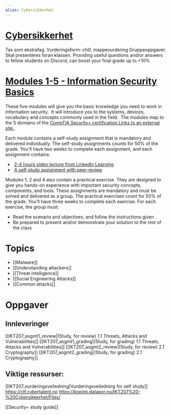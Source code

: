 ```yaml
---
alias: Cybersikkerhet
---
```


# [Cybersikkerhet](https://www.uia.no/studieplaner/topic/IKT207-G) 

Tas som ekstrafag.
Vurderingsform: chill, mappevurdering
Gruppeoppgaver. Skal presenteres foran klassen. 
Providing useful questions and/or answers to fellow students on Discord, can boost your final grade up to +10%

# [Modules 1-5 - Information Security Basics](https://uia.instructure.com/courses/12512/modules "Modules")

These five modules will give you the basic knowledge you need to work in information security.  It will introduce you to the systems, devices, vocabulary and concepts commonly used in the field.  The modules map to the 5 domains of the [CompTIA Security+ certification Links to an external site.](https://www.comptia.org/certifications/security).  

Each module contains a self-study assignment that is mandatory and delivered individually. The self-study assignments counts for 50% of the grade. You'll have two weeks to complete each assignment, and each assignment contains:

-    [2-4 hours video lecture from LinkedIn Learning](https://uia.instructure.com/courses/12512/pages/video-lectures "Video lectures")
-    [A self-study assignment with peer-review](https://uia.instructure.com/courses/12512/pages/self-study "Self study")

Modules 1, 2 and 4 also contain a practical exercise. They are designed to give you hands-on experience with important security concepts, components, and tools. These assignments are mandatory and must be solved and delivered as a group. The practical exercises count for 50% of the grade. You'll have three weeks to complete each exercise. For each exercise, the group must:

-   Read the scenario and objectives, and follow the instructions given.
-   Be prepared to present and/or demonstrate your solution to the rest of the class

# Topics
- [[Malware]]
- [[Understanding attackers]]
- [[Threat intelligence]]
- [[Social Engineering Attacks]]
- [[Common attacks]]

# Oppgaver

## Innleveringer
[[IKT207_asgmt1_review|(Study, for review) 1.1 Threats, Attacks and Vulnerabilities]]
[[IKT207_asgmt1_grading|(Study, for grading) 1.1 Threats, Attacks and Vulnerabilities]]
[[IKT207_asgmt2_review|(Study, for review) 2.1 Cryptography]]
[[IKT207_asgmt2_grading|(Study, for grading) 2.1 Cryptography]]


## Viktige ressurser:
[[IKT207_vurderingsveiledning|Vurderingsveiledning for self study]]
https://ctf.cybertalent.no
https://kopimi.datapor.no/IKT207%20-%20Cybersikkerhet/Files/

[[Security+ study guide]]

